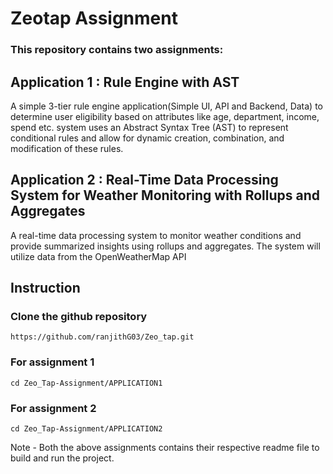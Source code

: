 # Zeotap Assignment
### This repository contains two assignments:
## Application 1 : Rule Engine with AST 
A simple 3-tier rule engine application(Simple UI, API and Backend, Data) to determine user eligibility based on attributes like age, department, income, spend etc. system uses an Abstract Syntax Tree (AST) to represent conditional rules and allow for dynamic
creation, combination, and modification of these rules.
## Application 2 : Real-Time Data Processing System for Weather Monitoring with Rollups and Aggregates
A real-time data processing system to monitor weather conditions and provide
summarized insights using rollups and aggregates. The system will utilize data from the
OpenWeatherMap API


## Instruction
### Clone the github repository
    https://github.com/ranjithG03/Zeo_tap.git
### For assignment 1
    cd Zeo_Tap-Assignment/APPLICATION1
### For assignment 2
    cd Zeo_Tap-Assignment/APPLICATION2

Note - Both the above assignments contains their respective readme file to build and run the project.
